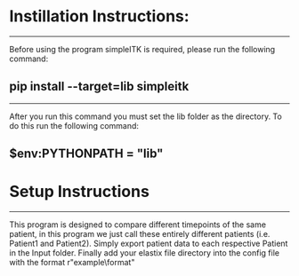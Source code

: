 # Instillation Instructions:
---
Before using the program simpleITK is required, please run the following command:
## pip install --target=lib simpleitk
---
After you run this command you must set the lib folder as the directory. To do this run the following command: 
##

$env:PYTHONPATH = "lib"
---
# Setup Instructions 
---
This program is designed to compare different timepoints of the same patient, in this program we just call these entirely different patients (i.e. Patient1 and Patient2). Simply export patient data to each respective Patient in the Input folder. Finally add your elastix file directory into the config file with the format r"example\format" 
